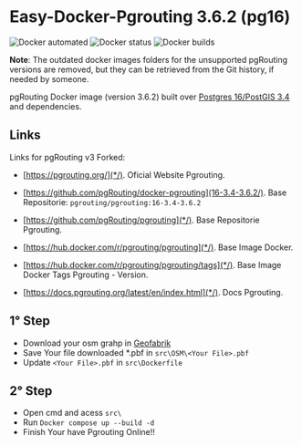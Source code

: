 # Easy-Docker-Pgrouting  3.6.2 (pg16)

![Docker automated](https://img.shields.io/docker/cloud/automated/pgrouting/pgrouting)
![Docker status](https://img.shields.io/docker/cloud/build/pgrouting/pgrouting)
![Docker builds](https://img.shields.io/docker/pulls/pgrouting/pgrouting)

**Note**: The outdated docker images folders for the unsupported pgRouting versions are removed, but they can be retrieved from the Git history, if needed by someone.

pgRouting Docker image (version 3.6.2) built over [Postgres 16/PostGIS 3.4](https://hub.docker.com/r/postgis/postgis) and dependencies.

## Links

Links for pgRouting v3 Forked:

- [https://pgrouting.org/](*/). Oficial Website Pgrouting.

- [https://github.com/pgRouting/docker-pgrouting](16-3.4-3.6.2/). Base Repositorie: `pgrouting/pgrouting:16-3.4-3.6.2`

- [https://github.com/pgRouting/pgrouting](*/). Base Repositorie Pgrouting.

- [https://hub.docker.com/r/pgrouting/pgrouting](*/). Base Image Docker.

- [https://hub.docker.com/r/pgrouting/pgrouting/tags](*/). Base Image Docker Tags Pgrouting - Version.

- [https://docs.pgrouting.org/latest/en/index.html](*/). Docs Pgrouting.

## 1° Step
 - Download your osm grahp in [Geofabrik](https://download.geofabrik.de/)
 - Save Your file downloaded *.pbf in `src\OSM\<Your File>.pbf`
 - Update `<Your File>.pbf` in `src\Dockerfile`

## 2° Step
 - Open cmd and acess `src\`
 - Run `Docker compose up --build -d`
 - Finish Your have Pgrouting Online!!